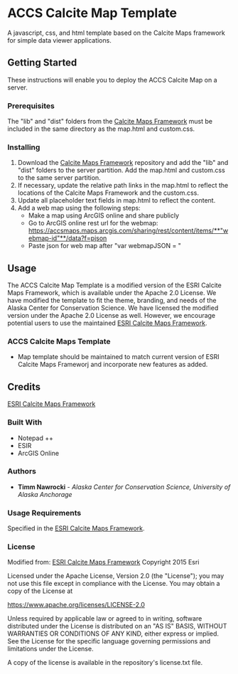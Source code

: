 # ACCS Calcite Map Template

A javascript, css, and html template based on the Calcite Maps framework for simple data viewer applications.

## Getting Started

These instructions will enable you to deploy the ACCS Calcite Map on a server.

### Prerequisites
The "lib" and "dist" folders from the [Calcite Maps Framework](https://github.com/Esri/calcite-maps) must be included in the same directory as the map.html and custom.css.

### Installing
1. Download the [Calcite Maps Framework](https://github.com/Esri/calcite-maps) repository and add the "lib" and "dist" folders to the server partition. Add the map.html and custom.css to the same server partition.
2. If necessary, update the relative path links in the map.html to reflect the locations of the Calcite Maps Framework and the custom.css.
3. Update all placeholder text fields in map.html to reflect the content.
4. Add a web map using the following steps:
    * Make a map using ArcGIS online and share publicly
    * Go to ArcGIS online rest url for the webmap: https://accsmaps.maps.arcgis.com/sharing/rest/content/items/**"webmap-id"**/data?f=pjson
    * Paste json for web map after "var webmapJSON = "

## Usage
The ACCS Calcite Map Template is a modified version of the ESRI Calcite Maps Framework, which is available under the Apache 2.0 License. We have modified the template to fit the theme, branding, and needs of the Alaska Center for Conservation Science. We have licensed the modified version under the Apache 2.0 License as well. However, we encourage potential users to use the maintained [ESRI Calcite Maps Framework](https://github.com/Esri/calcite-maps).

### ACCS Calcite Maps Template
* Map template should be maintained to match current version of ESRI Calcite Maps Frameworj and incorporate new features as added.

## Credits
[ESRI Calcite Maps Framework](https://github.com/Esri/calcite-maps)

### Built With
* Notepad ++
* ESIR 
* ArcGIS Online

### Authors

* **Timm Nawrocki** - *Alaska Center for Conservation Science, University of Alaska Anchorage*

### Usage Requirements
Specified in the [ESRI Calcite Maps Framework](https://github.com/Esri/calcite-maps).

### License
Modified from: [ESRI Calcite Maps Framework](https://github.com/Esri/calcite-maps) Copyright 2015 Esri

Licensed under the Apache License, Version 2.0 (the "License"); you may not use this file except in compliance with the License. You may obtain a copy of the License at

https://www.apache.org/licenses/LICENSE-2.0

Unless required by applicable law or agreed to in writing, software distributed under the License is distributed on an "AS IS" BASIS, WITHOUT WARRANTIES OR CONDITIONS OF ANY KIND, either express or implied. See the License for the specific language governing permissions and limitations under the License.

A copy of the license is available in the repository's license.txt file.
